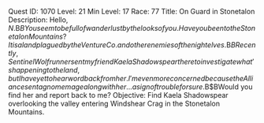 Quest ID: 1070
Level: 21
Min Level: 17
Race: 77
Title: On Guard in Stonetalon
Description: Hello, $N.$B$BYou seem to be full of wanderlust by the looks of you. Have you been to the Stonetalon Mountains? It is a land plagued by the Venture Co. and other enemies of the night elves.$B$BRecently, Sentinel Wolfrunner sent my friend Kaela Shadowspear there to investigate what's happening to the land, but I have yet to hear word back from her. I'm even more concerned because the Alliance sent a gnome mage along with her... a sign of trouble for sure.$B$BWould you find her and report back to me?
Objective: Find Kaela Shadowspear overlooking the valley entering Windshear Crag in the Stonetalon Mountains.

